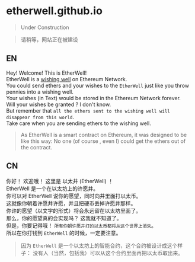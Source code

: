 # etherwell.github.io

> Under Construction   

> 请稍等，网站正在被建设  

## EN 
Hey! Welcome! This is EtherWell!  
EtherWell is a [wishing well](https://en.wikipedia.org/wiki/Wishing_well) on Ethereum Network.  
You could send ethers and your wishes to the `EtherWell` just like you throw pennies into a wishing well.   
Your wishes (in Text) would be stored in the Ethereum Network forever.   
Will your wishes be granted ? I don't know.   
But remember that `all the ethers sent to the wishing well will disappear from this world`.   
Take care when you are sending ethers to the wishing well. 
> As EtherWell is a smart contract on Ethereum, it was designed to be like this way: No one (of course , even I) could get the ethers out of the contract. 

## CN 
你好！ 欢迎哦！ 这里是 以太井 (EtherWell) ！  
EtherWell 是一个在以太坊上的许愿井。  
你可以对 EtherWell 说你的愿望，同时向井里面打以太币。  
这就像你朝着许愿井许愿，并且把硬币丢掉许愿井那样。  
你许的愿望（以文字的形式）将会永远留在以太坊里面了。  
那么，你的愿望真的会实现吗？ 这我就不知道了。  
但是，你要记得哦！ `所有你朝许愿井打的以太币都将从这个世界上消失`。   
所以在你打钱到 `EtherWell` 的时候，一定要注意。  
> 因为 `EtherWell` 是一个以太坊上的智能合约，这个合约被设计成这个样子： 没有人（当然，包括我）可以从这个合约里面再把以太币取出来。 

